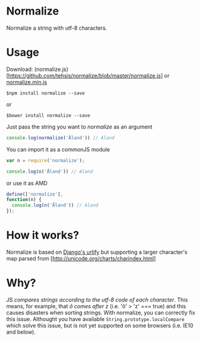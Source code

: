# Normalize

Normalize a string with utf-8 characters.

# Usage

Download: (normalize.js)[https://github.com/tehsis/normalize/blob/master/normalize.js] or [normalize.min.js](https://github.com/tehsis/normalize/blob/master/normalize.min.js)

```
$npm install normalize --save
```

or

```
$bower install normalize --save
```

Just pass the string you want to *normalize* as an argument

```javascript
console.log(normalize('Åland')) // Aland
```

You can import it as a commonJS module

```javascript
var n = require('normalize');

console.log(n('Åland')) // Aland
```

or use it as AMD

```javascript
define(['normalize'],
function(n) {
  console.log(n('Åland')) // Aland
});
```

# How it works?

Normalize is based on [Django's urlify](https://github.com/django/django/blob/master/django/contrib/admin/static/admin/js/urlify.js#L122) but supporting a
larger character's map parsed from [http://unicode.org/charts/charindex.html]

# Why?

JS _compares strings according to the utf-8 code of each character_. This means, for example, that *õ comes after z* (i.e. 'õ' > 'z' === true)
and this causes disasters when sorting strings. With normalize, you can correctly fix this issue.
Althought you have available `String.prototype.localCompare` which solve this issue, but is not yet supported on some browsers (i.e. IE10 and below).
